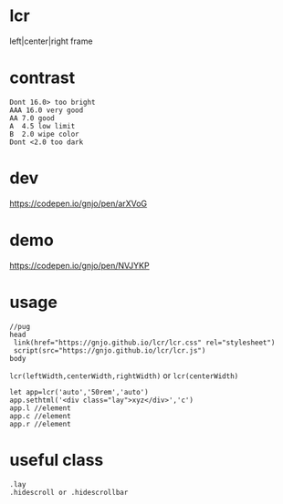 # lcr
left|center|right frame
# contrast
```
Dont 16.0> too bright
AAA 16.0 very good
AA 7.0 good
A  4.5 low limit
B  2.0 wipe color
Dont <2.0 too dark
```
# dev
https://codepen.io/gnjo/pen/arXVoG
# demo
https://codepen.io/gnjo/pen/NVJYKP
# usage
```
//pug
head
 link(href="https://gnjo.github.io/lcr/lcr.css" rel="stylesheet")
 script(src="https://gnjo.github.io/lcr/lcr.js")
body
```
```lcr(leftWidth,centerWidth,rightWidth)``` or ```lcr(centerWidth)```
```
let app=lcr('auto','50rem','auto')
app.sethtml('<div class="lay">xyz</div>','c')
app.l //element
app.c //element
app.r //element

```
# useful class
```
.lay
.hidescroll or .hidescrollbar
```
